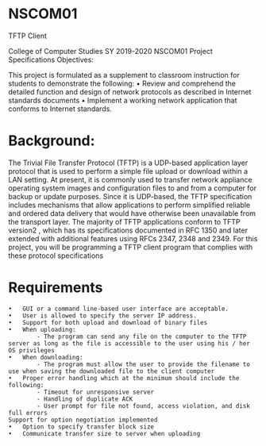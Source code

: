 # NSCOM01
TFTP Client

College of Computer Studies
SY 2019-2020
NSCOM01 Project Specifications
Objectives:

This project is formulated as a supplement to classroom instruction for students to demonstrate the following:
•	Review and comprehend the detailed function and design of network protocols as described in Internet standards documents
•	Implement a working network application that conforms to Internet standards.

# Background:
The Trivial File Transfer Protocol (TFTP) is a UDP-based application layer protocol that is used to perform a simple file upload or download within a LAN setting. At present, it is commonly used to transfer network appliance operating system images and configuration files to and from a computer for backup or update purposes. Since it is UDP-based, the TFTP specification includes mechanisms that allow applications to perform simplified reliable and ordered data delivery that would have otherwise been unavailable from the transport layer. The majority of TFTP applications conform to TFTP version2 , which has its specifications documented in RFC 1350 and later extended with additional features using RFCs 2347, 2348 and 2349.
For this project, you will be programming a TFTP client program that complies with these protocol specifications

# Requirements
```
•	GUI or a command line-based user interface are acceptable.
•	User is allowed to specify the server IP address.
•	Support for both upload and download of binary files 
•	When uploading:
        - The program can send any file on the computer to the TFTP server as long as the file is accessible to the user using his / her OS privileges
•	When downloading:
        - The program must allow the user to provide the filename to use when saving the downloaded file to the client computer
•	Proper error handling which at the minimum should include the following:
        - Timeout for unresponsive server
        - Handling of duplicate ACK
        - User prompt for file not found, access violation, and disk full errors
Support for option negotiation implemented
•	Option to specify transfer block size
•	Communicate transfer size to server when uploading
```
